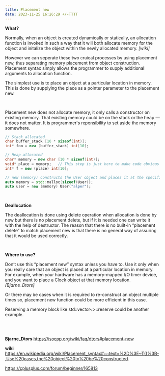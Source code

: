 ```yaml
---
title: Placement new
date: 2023-11-25 16:26:29 +/-TTTT
---
```


**What?**

Normally, when an object is created dynamically or statically, an allocation function is invoked in such a way that it will both allocate memory for the object and initalize the object within the newly allocated memory. _[wiki]_

However we can seperate these two cruical processes by using placement new, thus separating memory placement from object construction. Placement syntax simply allows the programmer to supply additional arguments to allocation function.

The simplest use is to place an object at a particular location in memory. 
This is done by supplying the place as a pointer parameter to the placement new. 


<br/>

Placement new does not allocate memory, it only calls a constructor on existing memory. That existing memory could be on the stack or the heap — it does not matter. It is programmer's reponsibility to set aside the memory somewhere.

```c++
// Stack allocated
char buffer_stack [10 * sizeof(int)];
int* foo = new (buffer_stack) int[10];

// Heap allocated
char* memory = new char [10 * sizeof(int)];
void* place = memory;   // This step is just here to make code obvious
int* f = new (place) int[10];

// new (memory) constructs the User object and places it at the specified memory location
auto memory = std::malloc(sizeof(User)); 
auto user = new (memory) User("alper"); 
```


<br/>

**Deallocation**

The deallocation is done using delete operation when allocation is done by new but there is no placement delete, but if it is needed one can write it with the help of destructor.
The reason that there is no built-in “placement delete” to match placement new is that there is no general way of assuring that it would be used correctly.


<br/>

**Where to use?**

Don’t use this “placement new” syntax unless you have to. Use it only when you really care that an object is placed at a particular location in memory. For example, when your hardware has a memory-mapped I/O timer device, and you want to place a Clock object at that memory location. _[Bjarne_Dtors]_

Or there may be cases when it is required to re-construct an object multiple times so, placement new function could be more efficient in this case.

Reserving a memory block like std::vector<>::reserve could be another example.

<br/><br/>

**Bjarne_Dtors** https://isocpp.org/wiki/faq/dtors#placement-new

**wiki** https://en.wikipedia.org/wiki/Placement_syntax#:~:text=%2D%3E~T()%3B-,Use%20cases,the%20object%20to%20be%20constructed.

https://cplusplus.com/forum/beginner/165813